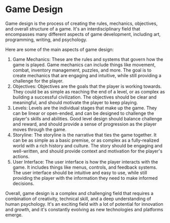 # Game Design 

Game design is the process of creating the rules, mechanics, objectives, and overall structure of a game. It's an interdisciplinary field that encompasses many different aspects of game development, including art, programming, writing, and psychology.

Here are some of the main aspects of game design:

1. Game Mechanics: These are the rules and systems that govern how the game is played. Game mechanics can include things like movement, combat, inventory management, puzzles, and more. The goal is to create mechanics that are engaging and intuitive, while still providing a challenge for the player.
2. Objectives: Objectives are the goals that the player is working towards. They could be as simple as reaching the end of a level, or as complex as building a successful civilization. The objectives should be clear and meaningful, and should motivate the player to keep playing.
3. Levels: Levels are the individual stages that make up the game. They can be linear or open-ended, and can be designed to challenge the player's skills and abilities. Good level design should balance challenge and reward, and should provide a sense of progression as the player moves through the game.
4. Storyline: The storyline is the narrative that ties the game together. It can be as simple as a basic premise, or as complex as a fully-realized world with a rich history and culture. The story should be engaging and well-written, and should provide context and motivation for the player's actions.
5. User Interface: The user interface is how the player interacts with the game. It includes things like menus, controls, and feedback systems. The user interface should be intuitive and easy to use, while still providing the player with the information they need to make informed decisions.

Overall, game design is a complex and challenging field that requires a combination of creativity, technical skill, and a deep understanding of human psychology. It's an exciting field with a lot of potential for innovation and growth, and it's constantly evolving as new technologies and platforms emerge.

